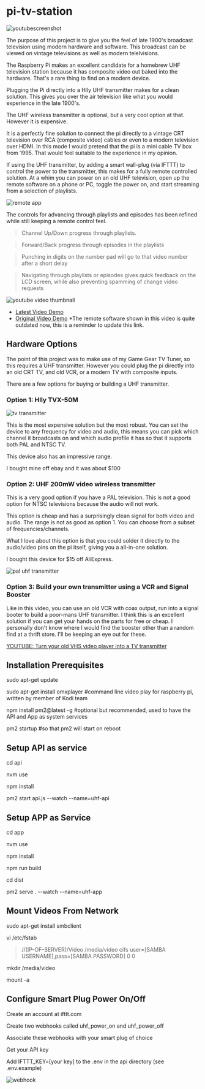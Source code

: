 # pi-tv-station

![youtubescreenshot](https://raw.githubusercontent.com/ssshake/pi-uhf-tv-station/master/docs/ytscreenshot.jpg)

The purpose of this project is to give you the feel of late 1900's broadcast television using modern hardware and software. This broadcast can be viewed on vintage televisions as well as modern telelvisions. 

The Raspberry Pi makes an excellent candidate for a homebrew UHF television station because it has composite video out baked into the hardware. That's a rare thing to find on a modern device. 

Plugging the Pi directly into a Hlly UHF transmitter makes for a clean solution. This gives you over the air television like what you would experience in the late 1900's. 

The UHF wireless transmitter is optional, but a very cool option at that. However it is expensive.

It is a perfectly fine solution to connect the pi directly to a vintage CRT television over RCA (composite video) cables or even to a modern television over HDMI. In this mode I would pretend that the pi is a mini cable TV box from 1995. That would feel suitable to the experience in my opinion. 

If using the UHF transmitter, by adding a smart wall-plug (via IFTTT) to control the power to the transmitter, this makes for a fully remote controlled solution. At a whim you can power on an old UHF television, open up the remote software on a phone or PC, toggle the power on, and start streaming from a selection of playlists.

![remote app](https://raw.githubusercontent.com/ssshake/pi-uhf-tv-station/master/docs/Annotation%202020-07-31%20204636.jpg)

The controls for advancing through playlists and episodes has been refined while still keeping a remote control feel. 

> Channel Up/Down progress through playlists. 

> Forward/Back progress through episodes in the playlists

> Punching in digits on the number pad will go to that video number after a short delay

> Navigating through playlists or episodes gives quick feedback on the LCD screen, while also preventing spamming of change video requests

![youtube video thumbnail](https://raw.githubusercontent.com/ssshake/pi-tv-station/master/docs/covertitle.jpg)
- [Latest Video Demo](https://www.youtube.com/watch?v=Oq-FLTx2E1g)
- [Original Video Demo](https://www.youtube.com/watch?v=cm9PoflKxNo&fbclid=IwAR2Gw8_QLGf8oV3qyyU5farEgbrHSqjyMK0ZQgp9mXTgAVxfp5L8BNI3iYk)
*The remote software shown in this video is quite outdated now, this is a reminder to update this link.

## Hardware Options

The point of this project was to make use of my Game Gear TV Tuner, so this requires a UHF transmitter. However you could plug the pi directly into an old CRT TV, and old VCR, or a modern TV with composite inputs. 

There are a few options for buying or building a UHF transmitter. 

### Option 1: Hlly TVX-50M

![tv transmitter](https://raw.githubusercontent.com/ssshake/pi-tv-station/master/docs/tvtransmitter.jpg)

This is the most expensive solution but the most robust. You can set the device to any frequency for video and audio, this means you can pick which channel it broadcasts on and which audio profile it has so that it supports both PAL and NTSC TV.

This device also has an impressive range.

I bought mine off ebay and it was about $100

### Option 2: UHF 200mW video wireless transmitter

This is a very good option if you have a PAL television. This is not a good option for NTSC televisions because the audio will not work. 

This option is cheap and has a surprisingly clean signal for both video and audio. The range is not as good as option 1. You can choose from a subset of frequencies/channels.

What I love about this option is that you could solder it directly to the audio/video pins on the pi itself, giving you a all-in-one solution.

I bought this device for $15 off AliExpress.

![pal uhf transmitter](https://raw.githubusercontent.com/ssshake/pi-uhf-tv-station/master/docs/PAL%20UHF%20Transmitter.jpg)

### Option 3: Build your own transmitter using a VCR and Signal Booster

Like in this video, you can use an old VCR with coax output, run into a signal booter to build a poor-mans UHF transmitter. I think this is an excellent solution if you can get your hands on the parts for free or cheap. I personally don't know where I would find the booster other than a random find at a thrift store. I'll be keeping an eye out for these.

[YOUTUBE: Turn your old VHS video player into a TV transmitter](https://youtu.be/XCIJUga8b9Y?t=97)



## Installation Prerequisites

sudo apt-get update

sudo apt-get install omxplayer #command line video play for raspberry pi, written by member of Kodi team

npm install pm2@latest -g #optional but recommended, used to have the API and App as system services

pm2 startup #so that pm2 will start on reboot


## Setup API as service

cd api

nvm use

npm install

pm2 start api.js --watch --name=uhf-api


## Setup APP as Service

cd app

nvm use

npm install

npm run build

cd dist

pm2 serve . --watch --name=uhf-app


## Mount Videos From Network

sudo apt-get install smbclient

vi /etc/fstab

> //[IP-OF-SERVER]/Video /media/video cifs user=[SAMBA USERNAME],pass=[SAMBA PASSWORD] 0 0

mkdir /media/video

mount -a


## Configure Smart Plug Power On/Off

Create an account at ifttt.com

Create two webhooks called uhf_power_on and uhf_power_off

Associate these webhooks with your smart plug of choice

Get your API key

Add IFTTT_KEY=[your key] to the .env in the api directory (see .env.example)

![webhook](https://raw.githubusercontent.com/ssshake/pi-uhf-tv-station/master/docs/ifttt.jpg)

